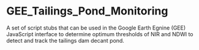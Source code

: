 # GEE_Tailings_Pond_Monitoring
A set of script stubs that can be used in the Google Earth Egnine (GEE) JavaScript interface to determine optimum thresholds of NIR and NDWI to detect and track the tailings dam decant pond.
